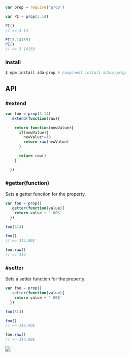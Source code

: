 ```js
var prop = require('prop')

var PI = prop(3.14)

PI()
// => 3.14

PI(3.14159)
PI()
// => 3.14159
```

### Install

```bash
$ npm install ada-prop # component install adaio/prop
```

## API

### #extend

```js
var foo = prop(3.14)
  .extend(function(raw){

    return function(newValue){
      if(newValue){
        newValue*=10
        return raw(newValue)
      }

      return raw()
    }

  })

```

### #getter(function)

Sets a getter function for the property.

```js
var foo = prop()
  .getter(function(value){
    return value + '.00$'
  })

foo(314)

foo()
// => 314.00$

foo.raw()
// => 314
```

### #setter

Sets a setter function for the property.

```js
var foo = prop()
  .setter(function(value){
    return value + '.00$'
  })

foo(314)

foo()
// => 314.00$

foo.raw()
// => 314.00$
```

![](https://dl.dropbox.com/s/9q2p5mrqnajys22/npmel.jpg?token_hash=AAHqttN9DiGl63ma8KRw-G0cdalaiMzrvrOPGnOfDslDjw)
